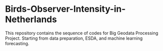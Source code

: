 # Birds-Observer-Intensity-in-Netherlands
This repository contains the sequence of codes for Big Geodata Processing Project. Starting from data preparation, ESDA, and machine learning forecasting.
